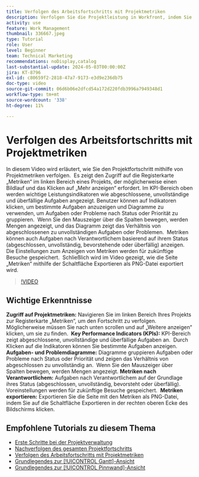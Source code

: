 ```yaml
---
title: Verfolgen des Arbeitsfortschritts mit Projektmetriken
description: Verfolgen Sie die Projektleistung in Workfront, indem Sie auf der Registerkarte „Metriken“ auf KPIs, Aufgaben- und Problemdiagramme, Metriken nach Verantwortlichem und Exportoptionen für eine effiziente Fortschrittsüberwachung zugreifen.
activity: use
feature: Work Management
thumbnail: 336667.jpeg
type: Tutorial
role: User
level: Beginner
team: Technical Marketing
recommendations: noDisplay,catalog
last-substantial-update: 2024-05-03T00:00:00Z
jira: KT-8796
exl-id: c80659f2-2818-47a7-9173-e3d9e236db75
doc-type: video
source-git-commit: 06d6b06e2dfcd54a172d220fdb3996a7949348d1
workflow-type: tm+mt
source-wordcount: '338'
ht-degree: 11%

---
```


# Verfolgen des Arbeitsfortschritts mit Projektmetriken

In diesem Video wird erläutert, wie Sie den Projektfortschritt mithilfe von Projektmetriken verfolgen. &#x200B; Es zeigt den Zugriff auf die Registerkarte „Metriken“ im linken Bereich eines Projekts, der möglicherweise einen Bildlauf und das Klicken auf „Mehr anzeigen“ erfordert. Im KPI-Bereich oben werden wichtige Leistungsindikatoren wie abgeschlossene, unvollständige und überfällige Aufgaben angezeigt. &#x200B; Benutzer können auf Indikatoren klicken, um bestimmte Aufgaben anzuzeigen und Diagramme zu verwenden, um Aufgaben oder Probleme nach Status oder Priorität zu gruppieren. &#x200B; Wenn Sie den Mauszeiger über die Spalten bewegen, werden Mengen angezeigt, und das Diagramm zeigt das Verhältnis von abgeschlossenen zu unvollständigen Aufgaben oder Problemen. &#x200B; Metriken können auch Aufgaben nach Verantwortlichem basierend auf ihrem Status (abgeschlossen, unvollständig, bevorstehende oder überfällig) anzeigen. &#x200B; Die Einstellungen zum Anzeigen von Metriken werden für zukünftige Besuche gespeichert. &#x200B; Schließlich wird im Video gezeigt, wie die Seite „Metriken“ mithilfe der Schaltfläche Exportieren als PNG-Datei exportiert wird. &#x200B;


>[!VIDEO](https://video.tv.adobe.com/v/336667/?quality=12&learn=on&enablevpops)

## Wichtige Erkenntnisse

**Zugriff auf Projektmetriken:** Navigieren Sie im linken Bereich Ihres Projekts zur Registerkarte „Metriken“, um den Fortschritt zu verfolgen. &#x200B; Möglicherweise müssen Sie nach unten scrollen und auf „Weitere anzeigen“ klicken, um sie zu finden. &#x200B;
**Key Performance Indicators (KPIs):** KPI-Bereich zeigt abgeschlossene, unvollständige und überfällige Aufgaben an. &#x200B; Durch Klicken auf die Indikatoren können Sie bestimmte Aufgaben anzeigen. &#x200B;
**Aufgaben- und Problemdiagramme:** Diagramme gruppieren Aufgaben oder Probleme nach Status oder Priorität und zeigen das Verhältnis von abgeschlossen zu unvollständig an. &#x200B; Wenn Sie den Mauszeiger über Spalten bewegen, werden Mengen angezeigt. &#x200B;
**Metriken nach Verantwortlichem:** Aufgaben nach Verantwortlichem auf der Grundlage ihres Status (abgeschlossen, unvollständig, bevorsteht oder überfällig). &#x200B; Voreinstellungen werden für zukünftige Besuche gespeichert. &#x200B;
**Metriken exportieren:** Exportieren Sie die Seite mit den Metriken als PNG-Datei, indem Sie auf die Schaltfläche Exportieren in der rechten oberen Ecke des Bildschirms klicken. &#x200B;



## Empfohlene Tutorials zu diesem Thema

* [Erste Schritte bei der Projektverwaltung](/help/manage-work/projects/getting-started-manage-a-project.md)
* [Nachverfolgen des gesamten Projektfortschritts](/help/manage-work/projects/track-overall-project-progress.md)
* [Verfolgen des Arbeitsfortschritts mit Projektmetriken](/help/manage-work/projects/track-work-progress-with-project-metrics.md)
* [Grundlegendes zur [!UICONTROL Gantt]-Ansicht](/help/manage-work/projects/understand-the-gantt-view.md)
* [Grundlegendes zur [!UICONTROL Pinnwand]-Ansicht](/help/manage-work/projects/understand-the-board-view.md)
